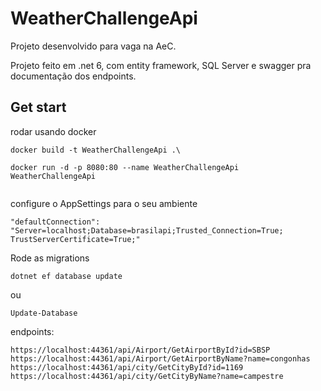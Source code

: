 # WeatherChallengeApi
Projeto desenvolvido para vaga na AeC.

Projeto feito em .net 6, com entity framework, SQL Server e swagger pra documentação dos endpoints.

## Get start

rodar usando docker
```
docker build -t WeatherChallengeApi .\

docker run -d -p 8080:80 --name WeatherChallengeApi WeatherChallengeApi


```

configure o AppSettings para o seu ambiente

```
"defaultConnection": "Server=localhost;Database=brasilapi;Trusted_Connection=True; TrustServerCertificate=True;"
```

Rode as migrations
```
dotnet ef database update
```

ou 
```
Update-Database
```

endpoints:
```
https://localhost:44361/api/Airport/GetAirportById?id=SBSP
https://localhost:44361/api/Airport/GetAirportByName?name=congonhas
https://localhost:44361/api/city/GetCityById?id=1169
https://localhost:44361/api/city/GetCityByName?name=campestre
```
